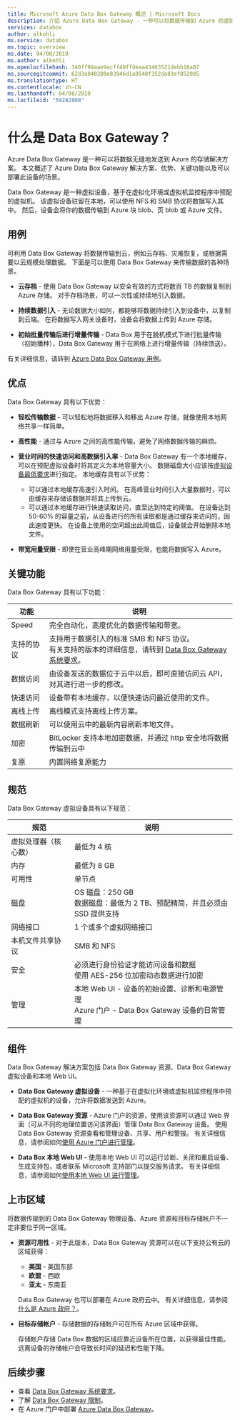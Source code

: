 ```yaml
---
title: Microsoft Azure Data Box Gateway 概述 | Microsoft Docs
description: 介绍 Azure Data Box Gateway - 一种可以将数据传输到 Azure 的虚拟设备存储解决方案
services: databox
author: alkohli
ms.service: databox
ms.topic: overview
ms.date: 04/08/2019
ms.author: alkohli
ms.openlocfilehash: 340ff99aae9acff49ffdeaa43463521debb16a07
ms.sourcegitcommit: 62d3a040280e83946d1a9548f352da83ef852085
ms.translationtype: HT
ms.contentlocale: zh-CN
ms.lasthandoff: 04/08/2019
ms.locfileid: "59282808"
---
```

# <a name="what-is-azure-data-box-gateway"></a>什么是 Data Box Gateway？

Azure Data Box Gateway 是一种可以将数据无缝地发送到 Azure 的存储解决方案。 本文概述了 Azure Data Box Gateway 解决方案、优势、关键功能以及可以部署此设备的场景。

Data Box Gateway 是一种虚拟设备，基于在虚拟化环境或虚拟机监控程序中预配的虚拟机。 该虚拟设备驻留在本地，可以使用 NFS 和 SMB 协议将数据写入其中。 然后，设备会将你的数据传输到 Azure 块 blob、页 blob 或 Azure 文件。

## <a name="use-cases"></a>用例

可利用 Data Box Gateway 将数据传输到云，例如云存档、灾难恢复，或根据需要以云规模处理数据。 下面是可以使用 Data Box Gateway 来传输数据的各种场景。

- **云存档** - 使用 Data Box Gateway 以安全有效的方式将数百 TB 的数据复制到 Azure 存储。 对于存档场景，可以一次性或持续地引入数据。

- **持续数据引入** - 无论数据大小如何，都能够将数据持续引入到设备中，以复制到云端。 在将数据写入网关设备时，设备会将数据上传到 Azure 存储。  

- **初始批量传输后进行增量传输** - Data Box 用于在脱机模式下进行批量传输（初始播种），Data Box Gateway 用于在网络上进行增量传输（持续馈送）。

有关详细信息，请转到 [Azure Data Box Gateway 用例](data-box-gateway-use-cases.md)。

## <a name="benefits"></a>优点

Data Box Gateway 具有以下优势：

- **轻松传输数据** - 可以轻松地将数据移入和移出 Azure 存储，就像使用本地网络共享一样简单。  
- **高性能** - 通过与 Azure 之间的高性能传输，避免了网络数据传输的麻烦。
- **营业时间的快速访问和高数据引入率** - Data Box Gateway 有一个本地缓存，可以在预配虚拟设备时将其定义为本地容量大小。 数据磁盘大小应该按[虚拟设备最低要求](data-box-gateway-system-requirements.md#specifications-for-the-virtual-device)进行指定。 本地缓存具有以下优势：
    - 可以通过本地缓存高速引入时间。 在高峰营业时间引入大量数据时，可以由缓存来存储该数据并将其上传到云。
    - 可以通过本地缓存进行快速读取访问，直至达到特定的阈值。 在设备达到 50-60% 的容量之前，从设备进行的所有读取都是通过缓存来访问的，因此速度更快。 在设备上使用的空间超出此阈值后，设备就会开始删除本地文件。
 
- **带宽用量受限** - 即使在营业高峰期网络用量受限，也能将数据写入 Azure。  

## <a name="key-capabilities"></a>关键功能

Data Box Gateway 具有以下功能：

|功能 |说明  |
|---------|---------|
|Speed     | 完全自动化，高度优化的数据传输和带宽。|
|支持的协议     | 支持用于数据引入的标准 SMB 和 NFS 协议。 <br> 有关支持的版本的详细信息，请转到 [Data Box Gateway 系统要求](data-box-gateway-system-requirements.md)。|
|数据访问     | 由设备发送的数据位于云中以后，即可直接访问云 API，对其进行进一步的修改。|
|快速访问     | 设备带有本地缓存，以便快速访问最近使用的文件。|
|离线上传     | 离线模式支持离线上传方案。|
|数据刷新     | 可以使用云中的最新内容刷新本地文件。|
|加密    | BitLocker 支持本地加密数据，并通过 http 安全地将数据传输到云中       |
|复原     | 内置网络复原能力        |


## <a name="specifications"></a>规范

Data Box Gateway 虚拟设备具有以下规范：

| 规范                                          | 说明              |
|---------------------------------------------------------|--------------------------|
| 虚拟处理器（核心数）   | 最低为 4 核 |
| 内存  |最低为 8 GB|
| 可用性|单节点|
| 磁盘|OS 磁盘：250 GB <br> 数据磁盘：最低为 2 TB、预配精简，并且必须由 SSD 提供支持|
| 网络接口 |1 个或多个虚拟网络接口|
| 本机文件共享协议|SMB 和 NFS  |
| 安全|必须进行身份验证才能访问设备和数据 <br> 使用 AES-256 位加密动态数据进行加密|
| 管理|本地 Web UI - 设备的初始设置、诊断和电源管理 <br> Azure 门户 - Data Box Gateway 设备的日常管理       |

## <a name="components"></a>组件

Data Box Gateway 解决方案包括 Data Box Gateway 资源、Data Box Gateway 虚拟设备和本地 Web UI。

- **Data Box Gateway 虚拟设备** - 一种基于在虚拟化环境或虚拟机监控程序中预配的虚拟机的设备，允许将数据发送到 Azure。
    
- **Data Box Gateway 资源** - Azure 门户的资源，使用该资源可以通过 Web 界面（可从不同的地理位置访问该界面）管理 Data Box Gateway 设备。 使用 Data Box Gateway 资源查看和管理设备、共享、用户和警报。 有关详细信息，请参阅如何[使用 Azure 门户进行管理](data-box-gateway-manage-shares.md)。

- **Data Box 本地 Web UI** - 使用本地 Web UI 可以运行诊断、关闭和重启设备、生成支持包，或者联系 Microsoft 支持部门以提交服务请求。 有关详细信息，请参阅如何[使用本地 Web UI 进行管理](data-box-gateway-manage-access-power-connectivity-mode.md)。

## <a name="region-availability"></a>上市区域

将数据传输到的 Data Box Gateway 物理设备、Azure 资源和目标存储帐户不一定非要位于同一区域。

- **资源可用性** - 对于此版本，Data Box Gateway 资源可以在以下支持公有云的区域获得：
    - **美国** - 美国东部
    - **欧盟** - 西欧
    - **亚太** - 东南亚

    Data Box Gateway 也可以部署在 Azure 政府云中。 有关详细信息，请参阅[什么是 Azure 政府？](https://docs.microsoft.com/azure/azure-government/documentation-government-welcome)。

- **目标存储帐户** - 存储数据的存储帐户可在所有 Azure 区域中获得。

    存储帐户存储 Data Box 数据的区域应靠近设备所在位置，以获得最佳性能。 远离设备的存储帐户会导致长时间的延迟和性能下降。


## <a name="next-steps"></a>后续步骤

- 查看 [Data Box Gateway 系统要求](data-box-gateway-system-requirements.md)。
- 了解 [Data Box Gateway 限制](data-box-gateway-limits.md)。
- 在 Azure 门户中部署 [Azure Data Box Gateway](data-box-gateway-deploy-prep.md)。

